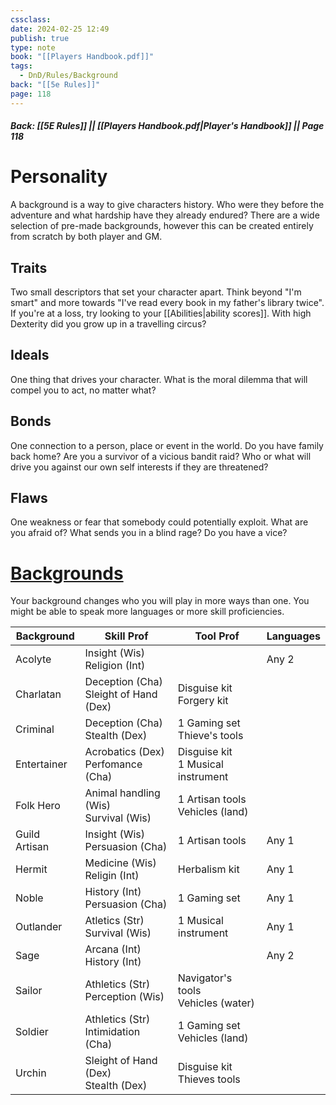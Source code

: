 ```yaml
---
cssclass: 
date: 2024-02-25 12:49
publish: true
type: note
book: "[[Players Handbook.pdf]]"
tags:
  - DnD/Rules/Background
back: "[[5e Rules]]"
page: 118
---
```

##### Back: [[5E Rules]] || [[Players Handbook.pdf|Player's Handbook]] || Page 118


# Personality
A background is a way to give characters history. Who were they before the adventure and what hardship have they already endured? There are a wide selection of pre-made backgrounds, however this can be created entirely from scratch by both player and GM.
## Traits
Two small descriptors that set your character apart. Think beyond "I'm smart" and more towards "I've read every book in my father's library twice". If you're at a loss, try looking to your [[Abilities|ability scores]]. With high Dexterity did you grow up in a travelling circus?
## Ideals
One thing that drives your character. What is the moral dilemma that will compel you to act, no matter what?
## Bonds
One connection to a person, place or event in the world. Do you have family back home? Are you a survivor of a vicious bandit raid? Who or what will drive you against our own self interests if they are threatened?
## Flaws
One weakness or fear that somebody could potentially exploit. What are you afraid of? What sends you in a blind rage? Do you have a vice?

# [Backgrounds](https://www.dndbeyond.com/backgrounds)
Your background changes who you will play in more ways than one. You might be able to speak more languages or more skill proficiencies.

| Background    | Skill Prof                               | Tool Prof                             | Languages |
| ------------- | ---------------------------------------- | ------------------------------------- | --------- |
| Acolyte       | Insight (Wis)<br>Religion (Int)          |                                       | Any 2     |
| Charlatan     | Deception (Cha)<br>Sleight of Hand (Dex) | Disguise kit<br>Forgery kit           |           |
| Criminal      | Deception (Cha)<br>Stealth (Dex)         | 1 Gaming set<br>Thieve's tools        |           |
| Entertainer   | Acrobatics (Dex)<br>Perfomance (Cha)     | Disguise kit<br>1 Musical instrument  |           |
| Folk Hero     | Animal handling (Wis)<br>Survival (Wis)  | 1 Artisan tools<br>Vehicles (land)    |           |
| Guild Artisan | Insight (Wis)<br>Persuasion (Cha)        | 1 Artisan tools                       | Any 1     |
| Hermit        | Medicine (Wis)<br>Religin (Int)          | Herbalism kit                         | Any 1     |
| Noble         | History (Int)<br>Persuasion (Cha)        | 1 Gaming set                          | Any 1     |
| Outlander     | Atletics (Str)<br>Survival (Wis)         | 1 Musical instrument                  | Any 1     |
| Sage          | Arcana (Int)<br>History (Int)            |                                       | Any 2     |
| Sailor        | Athletics (Str)<br>Perception (Wis)      | Navigator's tools<br>Vehicles (water) |           |
| Soldier       | Athletics (Str)<br>Intimidation (Cha)    | 1 Gaming set<br>Vehicles (land)       |           |
| Urchin        | Sleight of Hand (Dex)<br>Stealth (Dex)   | Disguise kit<br>Thieves tools         |           |
